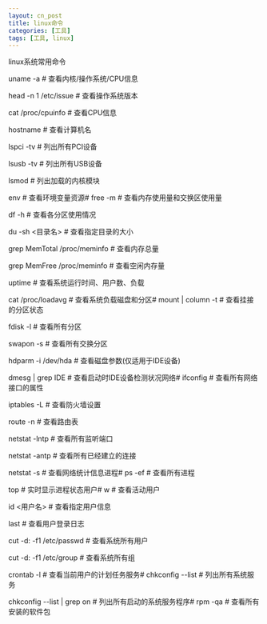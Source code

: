 ```yaml
---
layout: cn_post
title: linux命令
categories: [工具]
tags: [工具, linux]
---
```


linux系统常用命令

uname -a # 查看内核/操作系统/CPU信息

head -n 1 /etc/issue # 查看操作系统版本

cat /proc/cpuinfo # 查看CPU信息

hostname # 查看计算机名

lspci -tv # 列出所有PCI设备

lsusb -tv # 列出所有USB设备

lsmod # 列出加载的内核模块

env # 查看环境变量资源# free -m # 查看内存使用量和交换区使用量

df -h # 查看各分区使用情况

du -sh <目录名> # 查看指定目录的大小

grep MemTotal /proc/meminfo # 查看内存总量

grep MemFree /proc/meminfo # 查看空闲内存量

uptime # 查看系统运行时间、用户数、负载

cat /proc/loadavg # 查看系统负载磁盘和分区# mount | column -t # 查看挂接的分区状态

fdisk -l # 查看所有分区

swapon -s # 查看所有交换分区

hdparm -i /dev/hda # 查看磁盘参数(仅适用于IDE设备)

dmesg | grep IDE # 查看启动时IDE设备检测状况网络# ifconfig # 查看所有网络接口的属性

iptables -L # 查看防火墙设置

route -n # 查看路由表

netstat -lntp # 查看所有监听端口

netstat -antp # 查看所有已经建立的连接

netstat -s # 查看网络统计信息进程# ps -ef # 查看所有进程

top # 实时显示进程状态用户# w # 查看活动用户

id <用户名> # 查看指定用户信息

last # 查看用户登录日志

cut -d: -f1 /etc/passwd # 查看系统所有用户

cut -d: -f1 /etc/group # 查看系统所有组

crontab -l # 查看当前用户的计划任务服务# chkconfig --list # 列出所有系统服务

chkconfig --list | grep on # 列出所有启动的系统服务程序# rpm -qa # 查看所有安装的软件包 


